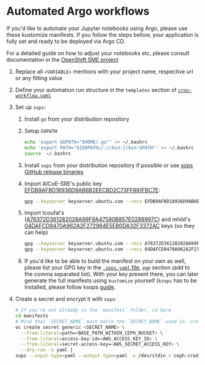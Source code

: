 # Automated Argo workflows

If you'd like to automate your Jupyter notebooks using Argo, please use these kustomize manifests. If you follow the steps bellow, your application is fully set and ready to be deployed via Argo CD.

For a detailed guide on how to adjust your notebooks etc, please consult documentation in the [OpenShift SME project](https://github.com/aicoe-aiops/openshift-sme-mailing-list-analysis/blob/master/argo/README.md)

1. Replace all `<VARIABLE>` mentions with your project name, respective url or any fitting value
2. Define your automation run structure in the `templates` section of [`cron-workflow.yaml`](./cron-workflow.yml)
3. Set up `sops`:

   1. Install `go` from your distribution repository
   2. Setup `GOPATH`

      ```bash
      echo 'export GOPATH="$HOME/.go"' >> ~/.bashrc
      echo 'export PATH="${GOPATH//://bin:}/bin:$PATH"' >> ~/.bashrc
      source  ~/.bashrc
      ```

   3. Install `sops` from your distribution repository if possible or use [sops GitHub release binaries](https://github.com/mozilla/sops#stable-release)

   4. Import AICoE-SRE's public key [EFDB9AFBD18936D9AB6B2EECBD2C73FF891FBC7E](https://keyserver.ubuntu.com/pks/lookup?op=get&search=0xefdb9afbd18936d9ab6b2eecbd2c73ff891fbc7e):

      ```bash
      gpg --keyserver keyserver.ubuntu.com --recv EFDB9AFBD18936D9AB6B2EECBD2C73FF891FBC7E
      ```

   5. Import tcoufal's ([A76372D361282028A99F9A47590B857E0288997C](https://keyserver.ubuntu.com/pks/lookup?op=get&search=0xa76372d361282028a99f9a47590b857e0288997c)) and mhild's [04DAFCD9470A962A2F272984E5EB0DA32F3372AC](https://keyserver.ubuntu.com/pks/lookup?op=get&search=0x04dafcd9470a962a2f272984e5eb0da32f3372ac) keys (so they can help)

      ```bash
      gpg --keyserver keyserver.ubuntu.com --recv A76372D361282028A99F9A47590B857E0288997C  # tcoufal
      gpg --keyserver keyserver.ubuntu.com --recv 04DAFCD9470A962A2F272984E5EB0DA32F3372AC  # mhild
      ```

   6. If you'd like to be able to build the manifest on your own as well, please list your GPG key in the [`.sops.yaml` file](.sops.yaml), `pgp` section (add to the comma separated list). With your key present there, you can later generate the full manifests using `kustomize` yourself (`ksops` has to be installed, please follow ksops [guide](https://github.com/viaduct-ai/kustomize-sops#0-verify-requirements).

4. Create a secret and encrypt it with `sops`:

   ```bash
   # If you're not already in the `manifest` folder, cd here
   cd manifests
   # Mind that `SECRET_NAME` must match the `SECRET_NAME` used in `cron-workflow.yaml`
   oc create secret generic <SECRET_NAME> \
     --from-literal=path=<BASE_PATH_WITHIN_CEPH_BUCKET> \
     --from-literal=access-key-id=<AWS_ACCESS_KEY_ID> \
     --from-literal=secret-access-key=<AWS_SECRET_ACCESS_KEY> \
     --dry-run -o yaml |
   sops --input-type=yaml --output-type=yaml -e /dev/stdin > ceph-creds.yaml
   ```
